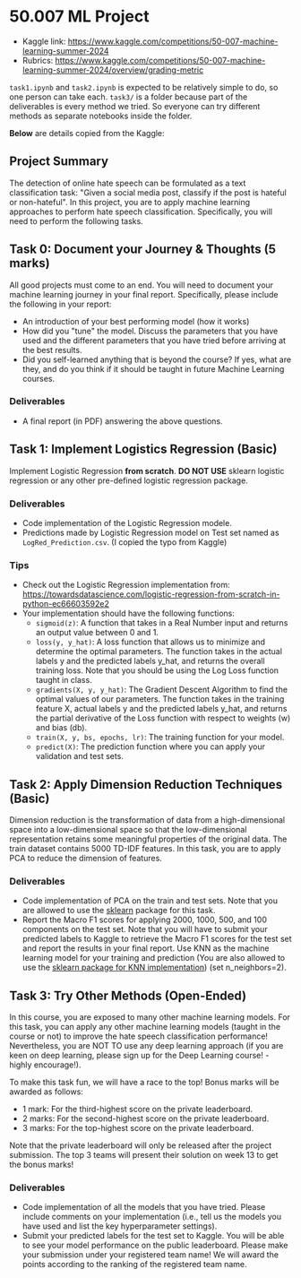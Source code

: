 # 50.007 ML Project

- Kaggle link: <https://www.kaggle.com/competitions/50-007-machine-learning-summer-2024>
- Rubrics: <https://www.kaggle.com/competitions/50-007-machine-learning-summer-2024/overview/grading-metric>

`task1.ipynb` and `task2.ipynb` is expected to be relatively simple to do, so one person can take each. `task3/` is a folder because part of the deliverables is every method we tried. So everyone can try different methods as separate notebooks inside the folder.

**Below** are details copied from the Kaggle:

## Project Summary

The detection of online hate speech can be formulated as a text classification task: "Given a social media post, classify if the post is hateful or non-hateful". In this project, you are to apply machine learning approaches to perform hate speech classification. Specifically, you will need to perform the following tasks.

## Task 0: Document your Journey & Thoughts (5 marks)

All good projects must come to an end. You will need to document your machine learning journey in your final report. Specifically, please include the following in your report:

- An introduction of your best performing model (how it works)
- How did you "tune" the model. Discuss the parameters that you have used and the different parameters that you have tried before arriving at the best results.
- Did you self-learned anything that is beyond the course? If yes, what are they, and do you think if it should be taught in future Machine Learning courses.

### Deliverables

- A final report (in PDF) answering the above questions.

## Task 1: Implement Logistics Regression (Basic)

Implement Logistic Regression **from scratch**. **DO NOT USE** sklearn logistic regression or any other pre-defined logistic regression package.

### Deliverables

- Code implementation of the Logistic Regression modele.
- Predictions made by Logistic Regression model on Test set named as `LogRed_Prediction.csv`. (I copied the typo from Kaggle)

### Tips

- Check out the Logistic Regression implementation from: <https://towardsdatascience.com/logistic-regression-from-scratch-in-python-ec66603592e2>
- Your implementation should have the following functions:
  - `sigmoid(z)`: A function that takes in a Real Number input and returns an output value between 0 and 1.
  - `loss(y, y_hat)`: A loss function that allows us to minimize and determine the optimal parameters. The function takes in the actual labels y and the predicted labels y_hat, and returns the overall training loss. Note that you should be using the Log Loss function taught in class.
  - `gradients(X, y, y_hat)`: The Gradient Descent Algorithm to find the optimal values of our parameters. The function takes in the training feature X, actual labels y and the predicted labels y_hat, and returns the partial derivative of the Loss function with respect to weights (w) and bias (db).
  - `train(X, y, bs, epochs, lr)`: The training function for your model.
  - `predict(X)`: The prediction function where you can apply your validation and test sets.

## Task 2: Apply Dimension Reduction Techniques (Basic)

Dimension reduction is the transformation of data from a high-dimensional space into a low-dimensional space so that the low-dimensional representation retains some meaningful properties of the original data. The train dataset contains 5000 TD-IDF features. In this task, you are to apply PCA to reduce the dimension of features.

### Deliverables

- Code implementation of PCA on the train and test sets. Note that you are allowed to use the [sklearn](https://scikit-learn.org/stable/modules/generated/sklearn.decomposition.PCA.html) package for this task.
- Report the Macro F1 scores for applying 2000, 1000, 500, and 100 components on the test set. Note that you will have to submit your predicted labels to Kaggle to retrieve the Macro F1 scores for the test set and report the results in your final report. Use KNN as the machine learning model for your training and prediction (You are also allowed to use the [sklearn package for KNN implementation](https://scikit-learn.org/stable/modules/generated/sklearn.neighbors.KNeighborsClassifier.html)) (set n_neighbors=2).

## Task 3: Try Other Methods (Open-Ended)

In this course, you are exposed to many other machine learning models. For this task, you can apply any other machine learning models (taught in the course or not) to improve the hate speech classification performance! Nevertheless, you are NOT TO use any deep learning approach (if you are keen on deep learning, please sign up for the Deep Learning course! - highly encourage!).

To make this task fun, we will have a race to the top! Bonus marks will be awarded as follows:

- 1 mark: For the third-highest score on the private leaderboard.
- 2 marks: For the second-highest score on the private leaderboard.
- 3 marks: For the top-highest score on the private leaderboard.

Note that the private leaderboard will only be released after the project submission. The top 3 teams will present their solution on week 13 to get the bonus marks!

### Deliverables

- Code implementation of all the models that you have tried. Please include comments on your implementation (i.e., tell us the models you have used and list the key hyperparameter settings).
- Submit your predicted labels for the test set to Kaggle. You will be able to see your model performance on the public leaderboard. Please make your submission under your registered team name! We will award the points according to the ranking of the registered team name.
